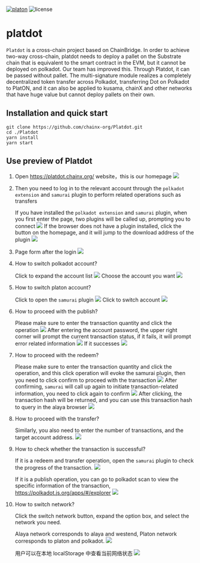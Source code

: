 [![platon](https://img.shields.io/badge/platdot-js-orange)](https://platdot.chainx.org)
![license](https://img.shields.io/badge/License-Apache%202.0-blue?logo=apache&style=flat-square)

# platdot

```Platdot``` is a cross-chain project based on ChainBridge. In order to achieve two-way cross-chain, platdot needs to deploy a pallet on the Substrate chain that is equivalent to the smart contract in the EVM, but it cannot be deployed on polkadot. Our team has improved this. Through Platdot, it can be passed without pallet. The multi-signature module realizes a completely decentralized token transfer across Polkadot, transferring Dot on Polkadot to PlatON, and it can also be applied to kusama, chainX and other networks that have huge value but cannot deploy pallets on their own.

## Installation and quick start

```
git clone https://github.com/chainx-org/Platdot.git
cd ./Platdot
yarn install
yarn start
```

## Use preview of Platdot
1. Open https://platdot.chainx.org/ website，this is our homepage
![](https://ftp.bmp.ovh/imgs/2021/03/2388c7a785618747.png)

2. Then you need to log in to the relevant account through the ```polkadot extension``` and ```samurai``` plugin to perform related operations such as transfers

    If you have installed the ```polkadot extension``` and ```samurai``` plugin, when you first enter the page, two plugins will be called up, prompting you to connect
![](https://ftp.bmp.ovh/imgs/2021/03/2615ceee28332533.png)
    If the browser does not have a plugin installed, click the button on the homepage, and it will jump to the download address of the plugin
![](https://ftp.bmp.ovh/imgs/2021/03/57e6cc5e9562d46c.png)

3.  Page form after the login
![](https://ftp.bmp.ovh/imgs/2021/03/6aa73637d3ff4764.png)

4. How to switch polkadot account?

    Click to expand the account list
![](https://ftp.bmp.ovh/imgs/2021/03/8cbdeb8033e3f4d2.png)
    Choose the account you want
![](https://ftp.bmp.ovh/imgs/2021/03/35ba88e459e388ef.png)

5. How to switch platon account?

    Click to open the ```samurai``` plugin
![](https://i.bmp.ovh/imgs/2021/03/d39d220f39354a12.png)
    Click to switch account
![](http://lc-XLoqMObG.cn-n1.lcfile.com/c6247812ce28699bede1.png?imageView2/0)

6. How to proceed with the publish?

    Please make sure to enter the transaction quantity and click the operation
![](http://lc-XLoqMObG.cn-n1.lcfile.com/5f30848a3558ee5e7cad.png)
    After entering the account password, the upper right corner will prompt the current transaction status, if it fails, it will prompt error related information
![](http://lc-XLoqMObG.cn-n1.lcfile.com/a308995e3881dc4785b7.png)
    If it successes
![](http://lc-XLoqMObG.cn-n1.lcfile.com/3178257e8f1f5cbdca15.png)

7. How to proceed with the redeem?

    Please make sure to enter the transaction quantity and click the operation, and this click operation will evoke the samurai plugin, then you need to click confirm to proceed with the transaction
![](http://lc-XLoqMObG.cn-n1.lcfile.com/18a480eec98917c69155.png)
    After confirming, ```samurai``` will call up again to initiate transaction-related information, you need to click again to confirm
![](http://lc-XLoqMObG.cn-n1.lcfile.com/ea2e8e85d4e1a5bd290f.png)
    After clicking, the transaction hash will be returned, and you can use this transaction hash to query in the alaya browser
![](http://lc-XLoqMObG.cn-n1.lcfile.com/4842586edae696c2c851.png)

8. How to proceed with the transfer?

    Similarly, you also need to enter the number of transactions, and the target account address.
![](http://lc-XLoqMObG.cn-n1.lcfile.com/3d9fb285439effb5bc63.png)

9. How to check whether the transaction is successful?

    If it is a redeem and transfer operation, open the ```samurai``` plugin to check the progress of the transaction.
![](http://lc-XLoqMObG.cn-n1.lcfile.com/0f59079c8d5dc8a1633e.png)

    If it is a publish operation, you can go to polkadot scan to view the specific information of the transaction, https://polkadot.js.org/apps/#/explorer
![](http://lc-XLoqMObG.cn-n1.lcfile.com/fdcad7102178516d969a.png)

10. How to switch network?

    Click the switch network button, expand the option box, and select the network you need.

    Alaya network corresponds to alaya and westend, Platon network corresponds to platon and polkadot.
![](http://lc-XLoqMObG.cn-n1.lcfile.com/a0abed351459eff2052b.png)

    用户可以在本地 localStorage 中查看当前网络状态
![](http://lc-XLoqMObG.cn-n1.lcfile.com/a31c86c0c50704018575.png)
